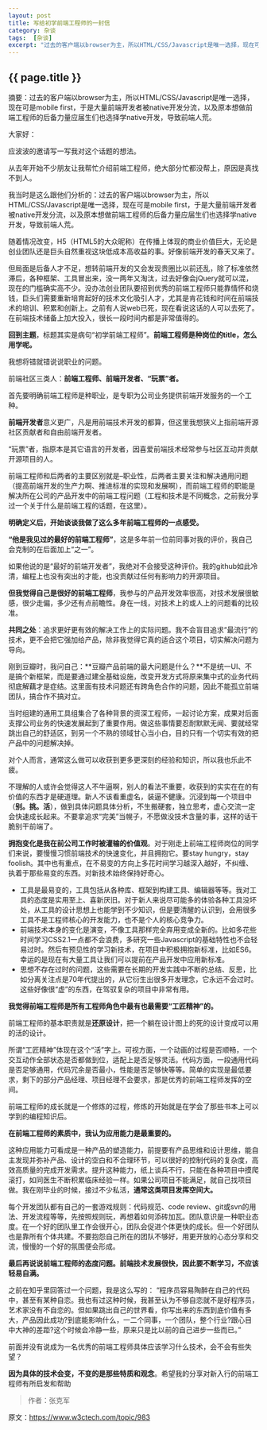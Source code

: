 ```yaml
---
layout: post
title: 写给初学前端工程师的一封信
category: 杂谈
tags:  [杂谈]
excerpt: "过去的客户端以browser为主，所以HTML/CSS/Javascript是唯一选择，现在可是mobile first，于是大量前端开发者被native开发分流，以及原本想做前端工程师的后备力量应届生们也选择学native开发，导致前端人荒。"
---
```

<h2>{{ page.title }}</h2>
<p class="zhai">摘要：过去的客户端以browser为主，所以HTML/CSS/Javascript是唯一选择，现在可是mobile first，于是大量前端开发者被native开发分流，以及原本想做前端工程师的后备力量应届生们也选择学native开发，导致前端人荒。</p>
<!--<p>{{ page.date | date_to_string }}</p>-->
大家好：

应波波的邀请写一写我对这个话题的想法。

从去年开始不少朋友让我帮忙介绍前端工程师，绝大部分忙都没帮上，原因是真找不到人。

我当时是这么跟他们分析的：过去的客户端以browser为主，所以HTML/CSS/Javascript是唯一选择，现在可是mobile first，于是大量前端开发者被native开发分流，以及原本想做前端工程师的后备力量应届生们也选择学native开发，导致前端人荒。

随着情况改变，H5（HTML5的大众昵称）在传播上体现的商业价值巨大，无论是创业团队还是巨头自然重视这块低成本高收益的事。好像前端开发的春天又来了。

但局面是后备人才不足，想转前端开发的又会发现贵圈比以前还乱，除了标准依然滞后，各种框架、工具冒出来，没一两年又淘汰，过去好像会jQuery就可以混，现在的门槛确实高不少。没办法创业团队要招到优秀的前端工程师只能靠情怀和烧钱，巨头们需要重新培育起好的技术文化吸引人才，尤其是肯花钱和时间在前端技术的培训、积累和创新上。之前有人说web已死，现在看说这话的人可以去死了。在前端技术储备上加大投入，很长一段时间内都是非常值得的。

**回到主题**，标题其实是病句“初学前端工程师”。**前端工程师是种岗位的title，怎么用学呢。**

我想将错就错说说职业的问题。

前端社区三类人：**前端工程师、前端开发者、“玩票”者。**

首先要明确前端工程师是种职业，是专职为公司业务提供前端开发服务的一个工种。

**前端开发者**意义更广，凡是用前端技术开发的都算，但这里我想狭义上指前端开源社区贡献者和自由前端开发者。

“玩票”者，指原本是其它语言的开发者，因喜爱前端技术经常参与社区互动并贡献开源项目的人。

前端工程师和后两者的主要区别就是–职业性，后两者主要关注和解决通用问题（提高前端开发的生产力啊、推进标准的实现和发展啊），而前端工程师的职能是解决所在公司的产品开发中的前端工程问题（工程和技术是不同概念，之前我分享过一个关于什么是前端工程的话题，在这里）。

**明确定义后，开始谈谈我做了这么多年前端工程师的一点感受。**

**“他是我见过的最好的前端工程师”**，这是多年前一位前同事对我的评价，我自己会克制的在后面加上“之一”。

如果他说的是“最好的前端开发者”，我绝对不会接受这种评价。我的github如此冷清，编程上也没有突出的才能，也没贡献过任何有影响力的开源项目。

**但我觉得自己是很好的前端工程师**，我参与的产品开发效率很高，对技术发展很敏感，很少走偏，多少还有点前瞻性。身在一线，对技术上的或人上的问题看的比较准。

**共同之处**：追求更好更有效的解决工作上的实际问题。我不会盲目追求“最流行”的技术，更不会把它强加给产品，除非我觉得它真的适合这个项目，切实解决问题为导向。

刚到豆瓣时，我问自己：**豆瓣产品前端的最大问题是什么？**不是统一UI、不是搞个新框架，而是要通过建全基础设施，改变开发方式将原来集中式的业务代码彻底解藕才是症结。这里面有技术问题还有跨角色合作的问题，因此不能孤立前端团队，搞合作不搞对立。

当时组建的通用工具组集合了各种背景的资深工程师，一起讨论方案，成果对后面支撑公司业务的快速发展起到了重要作用。做这些事情要忍耐默默无闻、要就经常跳出自己的舒适区，到另一个不熟的领域甘心当小白，目的只有一个切实有效的把产品中的问题解决掉。

对个人而言，通常这么做可以收获到更多更深刻的经验和知识，所以我也乐此不疲。

不理解的人或许会觉得这人不牛逼啊，别人的看法不重要，收获到的实实在在的有价值的东西才是硬道理。新人不该看重虚名，装逼不健康。沉浸到每一个项目中（**别。挑。活**），做到具体问题具体分析，不生搬硬套，独立思考，虚心交流一定会快速成长起来。不要拿追求“完美”当幌子，不愿做没技术含量的事，这样的话干脆别干前端了。

**拥抱变化是我在前公司工作时被灌输的价值观**。对于刚走上前端工程师岗位的同学们来说，要慢慢习惯前端技术的快速变化，并且拥抱它。要stay hungry，stay foolish。其中也有重点，在不易变的方向上多花时间学习越深入越好，不纠缠、执着于那些易变的东西。对新技术始终保持好奇心。

- 工具是最易变的，工具包括从各种库、框架到构建工具、编辑器等等。我对工具的态度是实用至上、喜新厌旧。对于新人来说尽可能多的体验各种工具没坏处，从工具的设计思想上也能学到不少知识，但是要清醒的认识到，会用很多工具不是工程师核心的开发能力，也不是个人的核心竞争力。
- 前端技术本身的变化是演变，不像工具那样完全弃用变成全新的。比如多花些时间学习CSS2.1一点都不会浪费，多研究一些Javascript的基础特性也不会轻易过时。然后有预见性的学习新技术，在项目中积极拥抱新标准，比如ES6。幸运的是现在有大量工具让我们可以提前在产品开发中应用新标准。
- 思想不存在过时的问题，这些需要在长期的开发实践中不断的总结、反思，比如分离关注点是70年代提出的，从它衍生出很多开发理念，它永远不会过时。这些好像很“虚”的东西，在驾驭复杂的项目中非常有用。

**我觉得前端工程师是所有工程师角色中最有也最需要“工匠精神”的。**

前端工程师的基本职责就是**还原设计**，把一个躺在设计图上的死的设计变成可以用的活的设计。

所谓“工匠精神”体现在这个“活”字上。可视方面，一个动画的过程是否顺畅，一个交互动作全部状态是否都做到位，适配上是否足够灵活。代码方面，一段通用代码是否足够通用，代码冗余是否最小，性能是否足够快等等。简单的实现是最低要求，剩下的部分产品经理、项目经理不会要求，那是优秀的前端工程师发挥的空间。

前端工程师的成长就是一个修炼的过程，修炼的开始就是在学会了那些书本上可以学到的编程知识后。

**在前端工程师的素质中，我认为应用能力是最重要的。**

这种应用能力可看成是一种产品的塑造能力，前提要有产品思维和设计思维，能自主发现并弥补产品、设计的空白和不合理环节，可以很好的控制代码的复杂度，高效高质量的完成开发需求。提升这种能力，纸上谈兵不行，只能在各种项目中摸爬滚打，如同医生不断积累临床经验一样。如果公司项目不能满足，就自己找项目做。我在刚毕业的时候，接过不少私活，**通常这类项目发挥空间大。**

每个开发团队都有自己的一套游戏规则：代码规范、code review、git或svn的用法、开发流程等等，先按照规则玩，再想着如何添砖加瓦。团队意识是一种职业态度。在一个好的团队里工作会很开心，团队会促进个体更快的成长。但一个好团队也是靠所有个体共建。不要抱怨自己所在的团队不够好，用更开放的心态分享和交流，慢慢的一个好的氛围便会形成。

**最后再说说前端工程师的态度问题。前端技术发展很快，因此要不断学习，不应该轻易自满。**

之前在知乎里回答过一个问题，我是这么写的： “程序员容易陶醉在自己的代码中，甚至有某种自恋。我也有过这种时候，我甚至认为不够自恋就不是好程序员，艺术家没有不自恋的。但如果跳出自己的世界看，你写出来的东西到底价值有多大，产品因此成功?到底能影响什么，一二个同事，一个团队，整个行业?跟心目中大神的差距?这个时候会冷静一些，原来只是比以前的自己进步一些而已。”

前面并没有说成为一名优秀的前端工程师具体应该学习什么技术，会不会有些失望？

**因为具体的技术会变，不变的是那些特质和观念**。希望我的分享对新入行的前端工程师有所启发和帮助

> 作者：张克军 

原文：https://www.w3ctech.com/topic/983